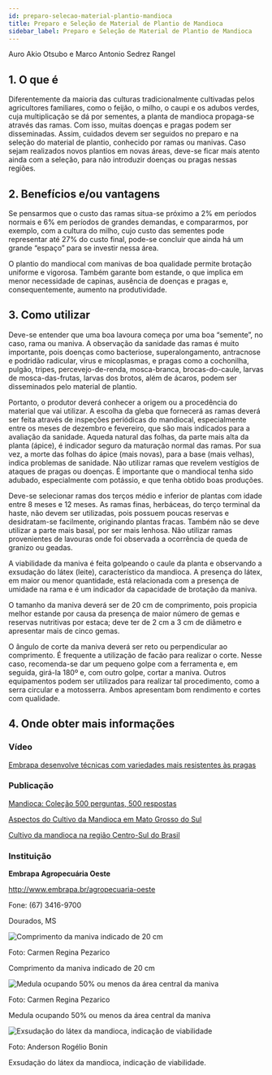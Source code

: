 ```yaml
---
id: preparo-selecao-material-plantio-mandioca
title: Preparo e Seleção de Material de Plantio de Mandioca
sidebar_label: Preparo e Seleção de Material de Plantio de Mandioca
---
```


<div className="center-textArticle">Auro Akio Otsubo e Marco Antonio Sedrez Rangel</div>

## **1. O que é**

Diferentemente da maioria das culturas tradicionalmente
cultivadas pelos agricultores familiares, como o feijão, o milho, o
caupi e os adubos verdes, cuja multiplicação se dá por sementes,
a planta de mandioca propaga-se através das ramas. Com isso,
muitas doenças e pragas podem ser disseminadas. Assim,
cuidados devem ser seguidos no preparo e na seleção do
material de plantio, conhecido por ramas ou manivas. Caso
sejam realizados novos plantios em novas áreas, deve-se ficar
mais atento ainda com a seleção, para não introduzir doenças ou
pragas nessas regiões.

## **2. Benefícios e/ou vantagens**

Se pensarmos que o custo das ramas situa-se próximo a 2% em
períodos normais e 6% em períodos de grandes demandas, e
compararmos, por exemplo, com a cultura do milho, cujo custo
das sementes pode representar até 27% do custo final, pode-se
concluir que ainda há um grande “espaço” para se investir nessa
área.

O plantio do mandiocal com manivas de boa qualidade permite
brotação uniforme e vigorosa. Também garante bom estande, o
que implica em menor necessidade de capinas, ausência de
doenças e pragas e, consequentemente, aumento na
produtividade.

## **3. Como utilizar**

Deve-se entender que uma boa lavoura começa por uma boa
“semente”, no caso, rama ou maniva. A observação da sanidade
das ramas é muito importante, pois doenças como bacteriose,
superalongamento, antracnose e podridão radicular, vírus e
micoplasmas, e pragas como a cochonilha, pulgão, tripes,
percevejo-de-renda, mosca-branca, brocas-do-caule, larvas de
mosca-das-frutas, larvas dos brotos, além de ácaros, podem ser
disseminados pelo material de plantio.

Portanto, o produtor deverá conhecer a origem ou a procedência
do material que vai utilizar. A escolha da gleba que fornecerá as
ramas deverá ser feita através de inspeções periódicas do
mandiocal, especialmente entre os meses de dezembro e
fevereiro, que são mais indicados para a avaliação da sanidade.
Aqueda natural das folhas, da parte mais alta da planta (ápice), é
indicador seguro da maturação normal das ramas. Por sua vez, a
morte das folhas do ápice (mais novas), para a base (mais
velhas), indica problemas de sanidade. Não utilizar ramas que
revelem vestígios de ataques de pragas ou doenças. É
importante que o mandiocal tenha sido adubado, especialmente
com potássio, e que tenha obtido boas produções.

Deve-se selecionar ramas dos terços médio e inferior de plantas
com idade entre 8 meses e 12 meses. As ramas finas,
herbáceas, do terço terminal da haste, não devem ser utilizadas,
pois possuem poucas reservas e desidratam-se facilmente,
originando plantas fracas. Também não se deve utilizar a parte
mais basal, por ser mais lenhosa. Não utilizar ramas
provenientes de lavouras onde foi observada a ocorrência de
queda de granizo ou geadas.

A viabilidade da maniva é feita golpeando o caule da planta e
observando a exsudação do látex (leite), característico da
mandioca. A presença do látex, em maior ou menor quantidade,
está relacionada com a presença de umidade na rama e é um
indicador da capacidade de brotação da maniva.

O tamanho da maniva deverá ser de 20 cm de comprimento, pois
propicia melhor estande por causa da presença de maior número
de gemas e reservas nutritivas por estaca; deve ter de 2 cm a
3 cm de diâmetro e apresentar mais de cinco gemas.

O ângulo de corte da maniva deverá ser reto ou perpendicular ao
comprimento. É frequente a utilização de facão para realizar o
corte. Nesse caso, recomenda-se dar um pequeno golpe com a
ferramenta e, em seguida, girá-la 180º e, com outro golpe, cortar
a maniva. Outros equipamentos podem ser utilizados para
realizar tal procedimento, como a serra circular e a motosserra.
Ambos apresentam bom rendimento e cortes com qualidade.

## **4. Onde obter mais informações**

### Vídeo

[Embrapa desenvolve técnicas com variedades mais resistentes às pragas](https://bit.ly/2wsmjIL)

### Publicação

[Mandioca: Coleção 500 perguntas, 500 respostas](https://bit.ly/2xdjdZs)

[Aspectos do Cultivo da Mandioca em Mato Grosso do Sul](https://bit.ly/3cy6gcR)

[Cultivo da mandioca na região Centro-Sul do Brasil](https://bit.ly/39qz5Wt)

### Instituição

**Embrapa Agropecuária Oeste**

http://www.embrapa.br/agropecuaria-oeste

Fone: (67) 3416-9700

Dourados, MS

![Comprimento da maniva indicado de 20 cm](./img/docs/06_preparo_mandioca/FOTO_01.jpg)

Foto: Carmen Regina Pezarico

<div className="center-textImage">
Comprimento da maniva
indicado de 20 cm
</div>

<div className="image-Box">

![Medula ocupando 50% ou menos da área central da maniva](./img/docs/06_preparo_mandioca/FOTO_02.jpg)

Foto: Carmen Regina Pezarico

</div>

<div className="center-textImage">
Medula ocupando 50% ou menos da área central da maniva
</div>

![Exsudação do látex da mandioca, indicação de viabilidade](./img/docs/06_preparo_mandioca/FOTO_03.jpg)

Foto: Anderson Rogélio Bonin

<div className="center-textImage">
Exsudação do látex da mandioca, indicação de viabilidade.
</div>
